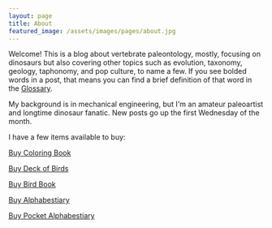 ```yaml
---
layout: page
title: About
featured_image: /assets/images/pages/about.jpg
---
```


Welcome! This is a blog about vertebrate paleontology, mostly, focusing on dinosaurs but also covering other topics such as evolution, taxonomy, geology, taphonomy, and pop culture, to name a few. If you see bolded words in a post, that means you can find a brief definition of that word in the [Glossary](https://obscuredinosaurfacts.com/blog/post/2019/09/04/glossary.html).

My background is in mechanical engineering, but I'm an amateur paleoartist and longtime dinosaur fanatic.  New posts go up the first Wednesday of the month.

I have a few items available to buy:

<script src="https://gumroad.com/js/gumroad.js"></script>
<a class="gumroad-button" href="https://roscoestar.gumroad.com/l/dinosaurcoloringbook">Buy Coloring Book</a>

<script src="https://gumroad.com/js/gumroad.js"></script>
<a class="gumroad-button" href="https://roscoestar.gumroad.com/l/birddeck">Buy Deck of Birds</a>

<script src="https://gumroad.com/js/gumroad.js"></script>
<a class="gumroad-button" href="https://roscoestar.gumroad.com/l/birdbook">Buy Bird Book</a>

<script src="https://gumroad.com/js/gumroad.js"></script>
<a class="gumroad-button" href="https://roscoestar.gumroad.com/l/alphabestiary">Buy Alphabestiary</a>

<script src="https://gumroad.com/js/gumroad.js"></script>
<a class="gumroad-button" href="https://roscoestar.gumroad.com/l/pocketalphabestiary">Buy Pocket Alphabestiary</a>